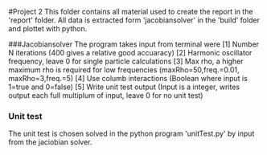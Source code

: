 #Project 2
This folder contains all material used to create the report in the 'report' folder.
All data is extracted form 'jacobiansolver' in the 'build' folder and plottet with python.

###Jacobiansolver
The program takes input from terminal were
[1] Number N iterations (400 gives a relative good accuaracy)
[2] Harmonic oscillator frequency, leave 0 for single particle calculations
[3] Max rho, a higher maximum rho is required for low frequencies (maxRho=50,freq.=0.01, maxRho=3,freq.=5)
[4] Use columb interactions (Boolean where input is 1=true and 0=false)
[5] Write unit test output (Input is a integer, writes output each full multiplum of input, leave 0 for no unit test)

### Unit test
The unit test is chosen solved in the python program 'unitTest.py' by input from the jaciobian solver.



